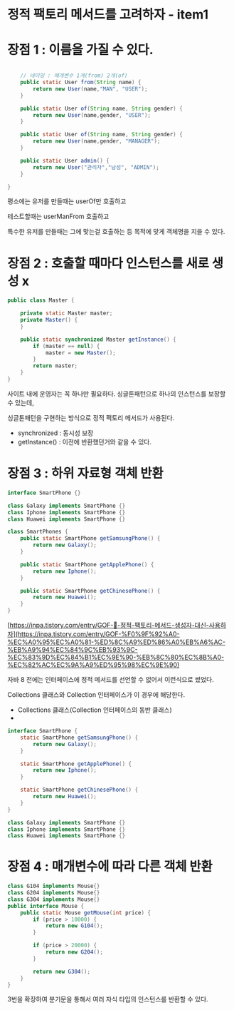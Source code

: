 # 정적 팩토리 메서드를 고려하자 - item1

# 장점 1 : 이름을 가질 수 있다.

```java

    // 네이밍 : 매개변수 1개(from) 2개(of)
    public static User from(String name) {
        return new User(name,"MAN", "USER");
    }

    public static User of(String name, String gender) {
        return new User(name,gender, "USER");
    }

    public static User of(String name, String gender) {
        return new User(name,gender, "MANAGER");
    }

    public static User admin() {
        return new User("관리자","남성", "ADMIN");
    }

}
```

평소에는 유저를 만들때는 userOf만 호출하고

테스트할때는 userManFrom 호출하고

특수한 유저를 만들때는 그에 맞는걸 호출하는 등 목적에 맞게 객체명을 지을 수 있다.

# 장점 2 : 호출할 때마다 인스턴스를 새로 생성 x

```java
public class Master {

    private static Master master;
    private Master() {
    }

    public static synchronized Master getInstance() {
        if (master == null) {
            master = new Master();
        }
        return master;
    }
}
```

사이트 내에 운영자는 꼭 하나만 필요하다. 싱글톤패턴으로 하나의 인스턴스를 보장할 수 있는데,

싱글톤패턴을 구현하는 방식으로 정적 팩토리 메서드가 사용된다.

- synchronized : 동시성 보장
- getInstance() : 이전에 반환했던거와 같을 수 있다.

# 장점 3 : 하위 자료형 객체 반환

```java
interface SmartPhone {}

class Galaxy implements SmartPhone {}
class Iphone implements SmartPhone {}
class Huawei implements SmartPhone {}

class SmartPhones {
    public static SmartPhone getSamsungPhone() {
        return new Galaxy();
    }

    public static SmartPhone getApplePhone() {
        return new Iphone();
    }

    public static SmartPhone getChinesePhone() {
        return new Huawei();
    }
}
```

[https://inpa.tistory.com/entry/GOF-💠-정적-팩토리-메서드-생성자-대신-사용하자](https://inpa.tistory.com/entry/GOF-%F0%9F%92%A0-%EC%A0%95%EC%A0%81-%ED%8C%A9%ED%86%A0%EB%A6%AC-%EB%A9%94%EC%84%9C%EB%93%9C-%EC%83%9D%EC%84%B1%EC%9E%90-%EB%8C%80%EC%8B%A0-%EC%82%AC%EC%9A%A9%ED%95%98%EC%9E%90)

자바 8 전에는 인터페이스에 정적 메서드를 선언할 수 없어서 이런식으로 썼었다.

Collections 클래스와 Collection 인터페이스가 이 경우에 해당한다.

- Collections 클래스(Collection 인터페이스의 동반 클래스)
- 

```java
interface SmartPhone {
    static SmartPhone getSamsungPhone() {
        return new Galaxy();
    }

    static SmartPhone getApplePhone() {
        return new Iphone();
    }

    static SmartPhone getChinesePhone() {
        return new Huawei();
    }
}

class Galaxy implements SmartPhone {}
class Iphone implements SmartPhone {}
class Huawei implements SmartPhone {}
```

# 장점 4 : 매개변수에 따라 다른 객체 반환

```java
class G104 implements Mouse{}
class G204 implements Mouse{}
class G304 implements Mouse{}
public interface Mouse {
    public static Mouse getMouse(int price) {
        if (price > 10000) {
            return new G104();
        }

        if (price > 20000) {
            return new G204();
        }

        return new G304();
    }
}
```

3번을 확장하여 분기문을 통해서 여러 자식 타입의 인스턴스를 반환할 수 있다.
